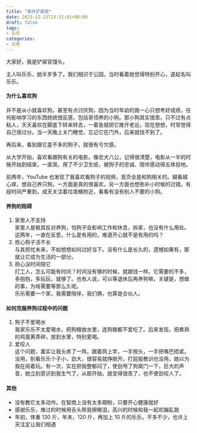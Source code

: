 ```yaml
---
title: "荣升铲屎官"
date: 2023-12-13T13:31:01+08:00
draft: false
tags:
- 乐乐
categories:
- 日常
---
```


大家好，我是铲屎官馒头。

主人叫乐乐，她半岁多了。我们相识于公园，当时看着她觉得特别开心，遂起名叫乐乐。
#### 为什么喜欢狗
并不是从小就喜欢狗，甚至有点讨厌狗，因为当时年幼的我一心只想考好成绩，任何影响学习的东西统统很反感，包括哥领养的小狗。那小狗其实很乖，只不过有点粘人，天天喜欢在脚底下转来转去，一着急就把它推开老远，现在想想，时常觉得自己很过分。当一天晚上关门睡觉，忘记它在门外，后来就找不到了。

再后来，看到跟它差不多的狗子，就很有亏欠感。

从大学开始，喜欢看跟狗有关的电影。像忠犬八公，记得很清楚，电影从一半的时候开始到结束，一直哭，用了不少卫生纸，被狗子的忠诚、陪伴感动得五体投地。

前两年，YouTube 也发现了我喜欢看狗子的视频，首页全是和狗相关的。越看越心痒，想自己养只狗。一方面是真的很喜欢，另一方面也想弥补小时候的过错。有段时间严重到，成天关注着垃圾桶附近，看看有没有别人不要的小狗。
#### 养狗的阻碍
1. 家里人不支持  
家里人是极其反对养狗，怕狗子会影响工作和休息，拆家，也没有什么用处。这两年，一直在反思，什么是有用的，难道开心就不是有用的吗？
2. 担心狗子活不长  
与其担忧未来，不如想想如何过好当下。没有什么是长久的，遗憾如果有，那就让它成为生活的一部分。
3. 担心没时间陪它  
打工人，怎么可能有时间？时间没有够的时候，就跟钱一样。它需要的不多，多抱抱，多玩玩，就够了。也有人说，可以等退休后再养狗嘛，关键是，想做的事，为啥需要等那么久呢。  
乐乐需要一个家，我需要陪伴，我们俩，也算是合伙人。
#### 如何克服养狗过程中的问题
1. 狗子不爱喝水  
我家乐乐不太爱喝水，把狗粮放水里，连狗粮都不爱吃了。后来发现，把煮熟的鸡蛋黄弄碎，放到水里，特别爱喝。
2. 爱咬人  
这个问题，着实让我头疼了一阵。跟着网上学，一手按头，一手把嘴巴捂紧。没用，别看乐乐个子小，劲大，很容易就挣脱开。打屁股教训也没用，她以为我在闹着玩。有一次，实在把我整郁闷了，使劲甩了狗窝门一下，巨大的声音，她立刻意识到我生气了，从那开始，就变得很乖了，也不使劲咬人了。
#### 其他
* 没有教它太多动作。在智商上没有太多期盼，只要开心健康就好
* 感谢乐乐，难过的时候用舌头帮我擦眼泪，高兴的时候和我一起欢蹦乱跳
* 年初，体重 130 斤，年末，120 斤，再加上 10 斤的乐乐。不多不少，也许上天注定让我们相遇
